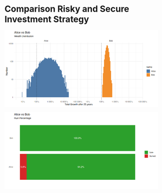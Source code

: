 

# Comparison Risky and Secure Investment Strategy

![](readme_files/figure-commonmark/wealth_distribution-1.png)

![](readme_files/figure-commonmark/ruin_ratio-1.png)
